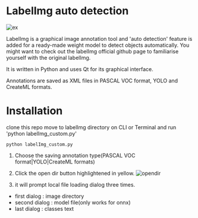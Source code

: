 # LabelImg auto detection 

![ex](https://raw.githubusercontent.com/tzutalin/labelImg/master/demo/demo3.jpg)

LabelImg is a graphical image annotation tool and 'auto detection' feature is added for a ready-made weight model to detect objects automatically. You might want to check out the labelImg official github page to familiarise yourself with the original labelImg. 

It is written in Python and uses Qt for its graphical interface.

Annotations are saved as XML files in PASCAL VOC format, YOLO and CreateML formats.

# Installation

clone this repo move to labelImg directory on CLI or Terminal and run 'python labelImg_custom.py'

```
python labelImg_custom.py
```

1. Choose the saving annotation type(PASCAL VOC format|YOLO|CreateML formats)

2. Click the open dir button highlightened in yellow. 
![opendir](https://user-images.githubusercontent.com/55167422/154652796-7a7cc482-bc58-44a7-b869-2740066d557a.PNG)

3. it will prompt local file loading dialog three times.
 - first dialog : image directory
 - second dialog : model file(only works for onnx)
 - last dialog : classes text 
